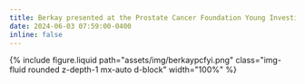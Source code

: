 ```yaml
---
title: Berkay presented at the Prostate Cancer Foundation Young Investigators Meeting!
date: 2024-06-03 07:59:00-0400
inline: false
---
```

{% include figure.liquid path="assets/img/berkaypcfyi.png" class="img-fluid rounded z-depth-1 mx-auto d-block" width="100%" %}